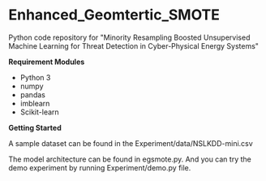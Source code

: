 # Enhanced_Geomtertic_SMOTE

Python code repository for "Minority Resampling Boosted Unsupervised Machine Learning for Threat Detection in Cyber-Physical Energy Systems"  
  
**Requirement Modules**   
* Python 3
* numpy
* pandas
* imblearn
* Scikit-learn  


**Getting Started**  

A sample dataset can be found in the Experiment/data/NSLKDD-mini.csv  

The model architecture can be found in egsmote.py. And you can try the demo experiment by running Experiment/demo.py file.